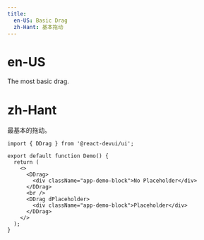 ```yaml
---
title:
  en-US: Basic Drag
  zh-Hant: 基本拖动
---
```


# en-US

The most basic drag.

# zh-Hant

最基本的拖动。

```tsx
import { DDrag } from '@react-devui/ui';

export default function Demo() {
  return (
    <>
      <DDrag>
        <div className="app-demo-block">No Placeholder</div>
      </DDrag>
      <br />
      <DDrag dPlaceholder>
        <div className="app-demo-block">Placeholder</div>
      </DDrag>
    </>
  );
}
```
